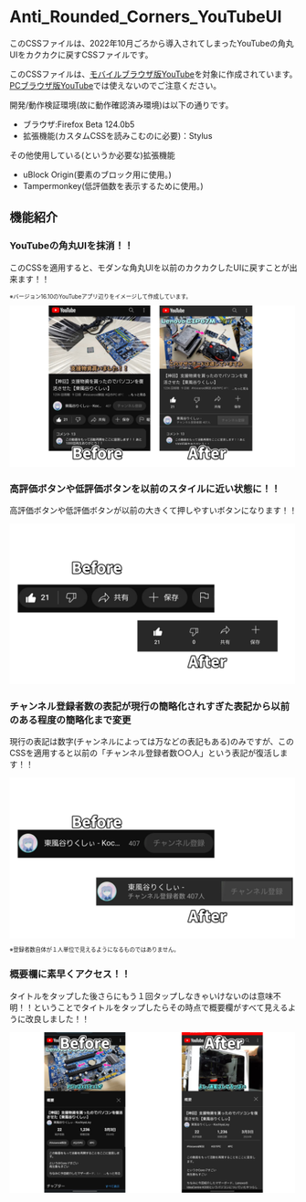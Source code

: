<h1>Anti_Rounded_Corners_YouTubeUI</h1>
<p>このCSSファイルは、2022年10月ごろから導入されてしまったYouTubeの角丸UIをカクカクに戻すCSSファイルです。</p>
<p>このCSSファイルは、<a href=https://m.youtube.com>モバイルブラウザ版YouTube</a>を対象に作成されています。<a href=https://www.youtube.com>PCブラウザ版YouTube</a>では使えないのでご注意ください。</p>
<p>開発/動作検証環境(故に動作確認済み環境)は以下の通りです。</p>
<ul>
  <li>ブラウザ:Firefox Beta 124.0b5</li>
  <li>拡張機能(カスタムCSSを読みこむのに必要)：Stylus</li>
</ul>
<p>その他使用している(というか必要な)拡張機能</p>
<ul>
  <li>uBlock Origin(要素のブロック用に使用。)</li>
  <li>Tampermonkey(低評価数を表示するために使用。)</li>
</ul>

<h2>機能紹介</h2>
  <h3>YouTubeの角丸UIを抹消！！</h3>
    <p>このCSSを適用すると、モダンな角丸UIを以前のカクカクしたUIに戻すことが出来ます！！</p>
    <small><small><p>※バージョン16.10のYouTubeアプリ辺りをイメージして作成しています。</p></small></small>
    <img src=bin/ytui_back_demo1.png alt=適用前後比較 width=500px>
  <h3>高評価ボタンや低評価ボタンを以前のスタイルに近い状態に！！</h3>
    <p>高評価ボタンや低評価ボタンが以前の大きくて押しやすいボタンになります！！</p>
    <img src=bin/ytui_back_demo4.png alt=ボタン width=500px>
  <h3>チャンネル登録者数の表記が現行の簡略化されすぎた表記から以前のある程度の簡略化まで変更</h3>
    <p>現行の表記は数字(チャンネルによっては万などの表記もある)のみですが、このCSSを適用すると以前の「チャンネル登録者数○○人」という表記が復活します！！</p>
    <img src=bin/ytui_back_demo2.png alt=登録者数 width=500px>
    <small><small><p>※登録者数自体が１人単位で見えるようになるものではありません。</p></small></small>
  <h3>概要欄に素早くアクセス！！</h3>
    <p>タイトルをタップした後さらにもう１回タップしなきゃいけないのは意味不明！！ということでタイトルをタップしたらその時点で概要欄がすべて見えるように改良しました！！</p>
    <img src=bin/ytui_back_demo3.png alt=概要欄 width=500px>
